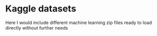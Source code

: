 # Kaggle datasets

Here I would include different machine learning zip files ready to load directly without further needs  
